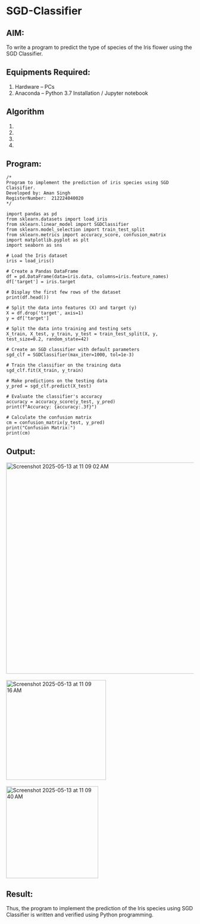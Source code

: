 # SGD-Classifier
## AIM:
To write a program to predict the type of species of the Iris flower using the SGD Classifier.

## Equipments Required:
1. Hardware – PCs
2. Anaconda – Python 3.7 Installation / Jupyter notebook

## Algorithm
1. 
2. 
3. 
4. 

## Program:
```
/*
Program to implement the prediction of iris species using SGD Classifier.
Developed by: Aman Singh
RegisterNumber:  212224040020
*/
```
```
import pandas as pd
from sklearn.datasets import load_iris
from sklearn.linear_model import SGDClassifier
from sklearn.model_selection import train_test_split
from sklearn.metrics import accuracy_score, confusion_matrix
import matplotlib.pyplot as plt
import seaborn as sns

# Load the Iris dataset
iris = load_iris()

# Create a Pandas DataFrame
df = pd.DataFrame(data=iris.data, columns=iris.feature_names)
df['target'] = iris.target

# Display the first few rows of the dataset
print(df.head())

# Split the data into features (X) and target (y)
X = df.drop('target', axis=1)
y = df['target']

# Split the data into training and testing sets
X_train, X_test, y_train, y_test = train_test_split(X, y, test_size=0.2, random_state=42)

# Create an SGD classifier with default parameters
sgd_clf = SGDClassifier(max_iter=1000, tol=1e-3)

# Train the classifier on the training data
sgd_clf.fit(X_train, y_train)

# Make predictions on the testing data
y_pred = sgd_clf.predict(X_test)

# Evaluate the classifier's accuracy
accuracy = accuracy_score(y_test, y_pred)
print(f"Accuracy: {accuracy:.3f}")

# Calculate the confusion matrix
cm = confusion_matrix(y_test, y_pred)
print("Confusion Matrix:")
print(cm)
```

## Output:

<img width="567" alt="Screenshot 2025-05-13 at 11 09 02 AM" src="https://github.com/user-attachments/assets/25da1891-aa17-40ad-a87c-0a6e6954600f" />
<br><br>
<img width="268" alt="Screenshot 2025-05-13 at 11 09 16 AM" src="https://github.com/user-attachments/assets/51eb5f2b-5961-4be8-9653-ff498360163e" />
<br><br>

<img width="247" alt="Screenshot 2025-05-13 at 11 09 40 AM" src="https://github.com/user-attachments/assets/9bd97183-5a66-4ca0-be1e-eef0985cef72" />



## Result:
Thus, the program to implement the prediction of the Iris species using SGD Classifier is written and verified using Python programming.
